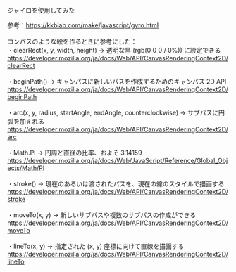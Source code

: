 ジャイロを使用してみた


参考：https://kkblab.com/make/javascript/gyro.html<br>
<br>
コンパスのような絵を作るときに参考にした：<br>
・clearRect(x, y, width, height) -> 透明な黒 (rgb(0 0 0 / 0%)) に設定できる<br>
https://developer.mozilla.org/ja/docs/Web/API/CanvasRenderingContext2D/clearRect<br>
<br>
・beginPath() -> キャンパスに新しいパスを作成するためのキャンバス 2D API<br>
https://developer.mozilla.org/ja/docs/Web/API/CanvasRenderingContext2D/beginPath<br>
<br>
・arc(x, y, radius, startAngle, endAngle, counterclockwise) -> サブパスに円弧を加えれる<br>
https://developer.mozilla.org/ja/docs/Web/API/CanvasRenderingContext2D/arc<br>
<br>
・Math.PI -> 円周と直径の比率、およそ 3.14159<br>
https://developer.mozilla.org/ja/docs/Web/JavaScript/Reference/Global_Objects/Math/PI<br>
<br>
・stroke() -> 現在のあるいは渡されたパスを、現在の線のスタイルで描画する<br>
https://developer.mozilla.org/ja/docs/Web/API/CanvasRenderingContext2D/stroke<br>
<br>
・moveTo(x, y) -> 新しいサブパスや複数のサブパスの作成ができる<br>
https://developer.mozilla.org/ja/docs/Web/API/CanvasRenderingContext2D/moveTo<br>
<br>
・lineTo(x, y) -> 指定された (x, y) 座標に向けて直線を描画する<br>
https://developer.mozilla.org/ja/docs/Web/API/CanvasRenderingContext2D/lineTo<br>